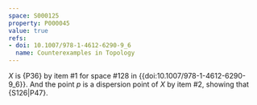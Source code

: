 ```yaml
---
space: S000125
property: P000045
value: true
refs:
- doi: 10.1007/978-1-4612-6290-9_6
  name: Counterexamples in Topology
---
```


$X$ is {P36} by item #1 for space #128 in {{doi:10.1007/978-1-4612-6290-9_6}}.
And the point $p$ is a dispersion point of $X$ by item #2,
showing that {S126|P47}.
